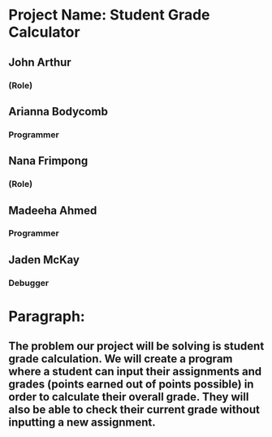 # Project Name: Student Grade Calculator
## John Arthur
### (Role)
## Arianna Bodycomb
### Programmer
## Nana Frimpong
### (Role)
## Madeeha Ahmed
### Programmer
## Jaden McKay
### Debugger

# Paragraph:
## The problem our project will be solving is student grade calculation. We will create a program where a student can input their assignments and grades (points earned out of points possible) in order to calculate their overall grade. They will also be able to check their current grade without inputting a new assignment. 
